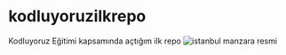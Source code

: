 # kodluyoruzilkrepo
Kodluyoruz Eğitimi kapsamında açtığım ilk repo
![istanbul manzara resmi](https://www.camhotel.com.tr/uploads/ulkemizin-dort-bir-yanindan-guzel-manzara-fotograflari.jpg)